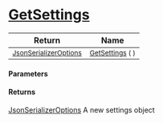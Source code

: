 # [GetSettings](./NetCoreSerializationHelper-100664206.md)



| Return | Name | 
| --- | --- | 
| <sub>[JsonSerializerOptions](https://docs.microsoft.com/en-us/dotnet/api/System.Text.Json.JsonSerializerOptions)</sub>| <sub>[GetSettings](./NetCoreSerializationHelper-100664206.md) (  )</sub>| <br>


#### Parameters

#### Returns
[JsonSerializerOptions](https://docs.microsoft.com/en-us/dotnet/api/System.Text.Json.JsonSerializerOptions)
A new settings object
